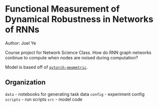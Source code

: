 # Functional Measurement of Dynamical Robustness in Networks of RNNs

Author: Joel Ye

Course project for Network Science Class. How do RNN graph networks continue to compute when nodes are noised during computation?

Model is based off of [`pytorch-geometric`](https://pytorch-geometric.readthedocs.io/en/latest/).
## Organization
`data` - notebooks for generating task data
`config` - experiment config
`scripts` - run scripts
`src` - model code